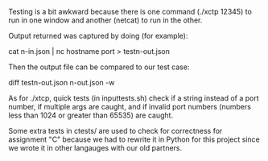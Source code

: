 Testing is a bit awkward because there is one command (./xctp 12345) to run 
in one window and another (netcat) to run in the other. 

Output returned was captured by doing (for example):

cat n-in.json | nc hostname port > testn-out.json 

Then the output file can be compared to our test case:

diff testn-out.json n-out.json -w

As for ./xtcp, quick tests (in inputtests.sh) check if a string instead 
of a port number, if multiple args are caught, and if invalid port numbers 
(numbers less than 1024 or greater than 65535) are caught. 

Some extra tests in ctests/ are used to check for correctness for assignment "C" 
because we had to rewrite it in Python for this project since we wrote it in other 
langauges with our old partners. 
